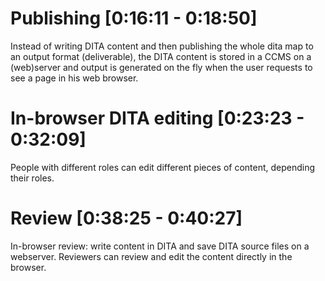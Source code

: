 # Publishing [0:16:11 - 0:18:50]
Instead of writing DITA content and then publishing the whole dita map to an output format (deliverable), the DITA content is stored in a CCMS on a (web)server and output is generated on the fly when the user requests to see a page in his web browser.
# In-browser DITA editing [0:23:23 - 0:32:09]
People with different roles can edit different pieces of content, depending their roles.
# Review [0:38:25 - 0:40:27]
In-browser review: write content in DITA and save DITA source files on a webserver. Reviewers can review and edit the content directly in the browser.
